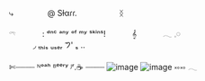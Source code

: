
 ⠀ ⠀ ⠀    ⤷  ⠀ ⠀ ⠀ ⠀    @ Sƚαɾɾ.  ⠀ ⠀ ⠀ ⠀ ⠀    ᛝ

 ⠀ ⠀ ⠀    𓍼   ⠀ ⠀ ⠀    :  ᵈⁿᶜ ᵃⁿʸ ᵒᶠ ᵐʸ ˢᵏⁱⁿˢ! ⠀ ⠀ ⠀   𝄞
             ⠀ ⠀ ⠀   𓂃 𓈒𓏸    
      ⠀ ⠀ ⠀  ⠀ ⠀ ⠀    ◞  ₜₕᵢₛ ᵤₛₑᵣ 𑁤' ₛ ..

 ⠀ ⠀ ⠀   ✄┈┈┈┈ ᴺᵒᵃʰ  ᴮᵉᵉʳʸ  ᴶʳ.☕ ┈┈┈┈
![image](https://github.com/user-attachments/assets/c4ba22ff-e6e8-437c-8153-e1cca042c52e)
![image](https://github.com/user-attachments/assets/89c28e4d-226b-4e24-988e-ca9cf0914c55)
      ༝༚༝༚   𓂃
